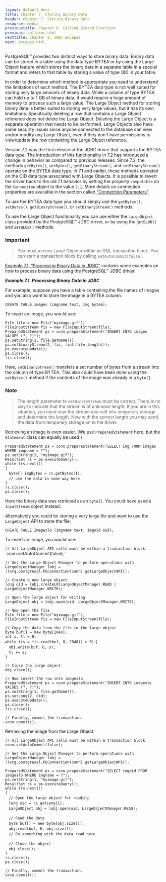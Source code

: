 ```yaml
---
layout: default_docs
title: Chapter 7. Storing Binary Data
header: Chapter 7. Storing Binary Data
resource: media
previoustitle: Chapter 6. Calling Stored Functions
previous: callproc.html
nexttitle: Chapter 8. JDBC escapes
next: escapes.html
---
```


PostgreSQL™ provides two distinct ways to store binary data.  Binary data can be
stored in a table using the data type BYTEA or by using the Large Object feature
which stores the binary data in a separate table in a special format and refers
to that table by storing a value of type OID in your table.

In order to determine which method is appropriate you need to understand the
limitations of each method. The BYTEA data type is not well suited for storing
very large amounts of binary data. While a column of type BYTEA can hold up to
1 GB of binary data, it would require a huge amount of memory to process such a
large value. The Large Object method for storing binary data is better suited to
storing very large values, but it has its own limitations.  Specifically deleting
a row that contains a Large Object reference does not delete the Large Object.
Deleting the Large Object is a separate operation that needs to be performed.
Large Objects also have some security issues since anyone connected to the
database can view and/or modify any Large Object, even if they don't have 
permissions to view/update the row containing the Large Object reference.

Version 7.2 was the first release of the JDBC driver that supports the BYTEA
data type. The introduction of this functionality in 7.2 has introduced a change
in behavior as compared to previous releases. Since 7.2, the methods `getBytes()`,
`setBytes()`, `getBinaryStream()`, and `setBinaryStream()` operate on the BYTEA
data type. In 7.1 and earlier, these methods operated on the OID data type
associated with Large Objects. It is possible to revert the driver back to the
old 7.1 behavior by setting the property `compatible` on the `Connection` object
to the value `7.1`. More details on connection properties are available in the
section called [“Connection Parameters”](connect.html#connection-parameters).

To use the BYTEA data type you should simply use the `getBytes()`, `setBytes()`,
`getBinaryStream()`, or `setBinaryStream()` methods.

To use the Large Object functionality you can use either the `LargeObject` class
provided by the PostgreSQL™ JDBC driver, or by using the `getBLOB()` and `setBLOB()`
methods.
 
### Important

> You must access Large Objects within an SQL transaction block.  You can start a
transaction block by calling `setAutoCommit(false)`.

[Example 7.1, “Processing Binary Data in JDBC”](binary-data.html#binary-data-example)
contains some examples on how to process binary data using the PostgreSQL™ JDBC
driver.

<a name="binary-data-example"></a>
***Example 7.1. Processing Binary Data in JDBC***

For example, suppose you have a table containing the file names of images and you
also want to store the image in a BYTEA column:

`CREATE TABLE images (imgname text, img bytea);`

To insert an image, you would use:

`File file = new File("myimage.gif");`  
`FileInputStream fis = new FileInputStream(file);`  
`PreparedStatement ps = conn.prepareStatement("INSERT INTO images VALUES (?, ?)");`  
`ps.setString(1, file.getName());`  
`ps.setBinaryStream(2, fis, (int)file.length());`  
`ps.executeUpdate();`  
`ps.close();`  
`fis.close();`

Here, `setBinaryStream()` transfers a set number of bytes from a stream into the
column of type BYTEA. This also could have been done using the `setBytes()` method
if the contents of the image was already in a `byte[]`. 

### Note

> The length parameter to `setBinaryStream` must be correct. There is no way to
indicate that the stream is of unknown length. If you are in this situation, you
must read the stream yourself into temporary storage and determine the length.
Now with the correct length you may send the data from temporary storage on to
the driver.

Retrieving an image is even easier. (We use `PreparedStatement` here, but the
`Statement` class can equally be used.)

`PreparedStatement ps = conn.prepareStatement("SELECT img FROM images WHERE imgname = ?");`  
`ps.setString(1, "myimage.gif");`  
`ResultSet rs = ps.executeQuery();`  
`while (rs.next())`  
`{`  
&nbsp;&nbsp;&nbsp;`byte[] imgBytes = rs.getBytes(1);`  
&nbsp;&nbsp;&nbsp;`// use the data in some way here`  
`}`  
`rs.close();`  
`ps.close();`

Here the binary data was retrieved as an `byte[]`.  You could have used a
`InputStream` object instead.

Alternatively you could be storing a very large file and want to use the
`LargeObject` API to store the file:

`CREATE TABLE imageslo (imgname text, imgoid oid);`

To insert an image, you would use:


`// All LargeObject API calls must be within a transaction block`  
`conn.setAutoCommit(false);``<br />

`// Get the Large Object Manager to perform operations with`  
`LargeObjectManager lobj = ((org.postgresql.PGConnection)conn).getLargeObjectAPI();`<br />

`// Create a new large object`  
`long oid = lobj.createLO(LargeObjectManager.READ | LargeObjectManager.WRITE);`<br />

`// Open the large object for writing`  
`LargeObject obj = lobj.open(oid, LargeObjectManager.WRITE);`<br />

`// Now open the file`  
`File file = new File("myimage.gif");`  
`FileInputStream fis = new FileInputStream(file);`<br />

`// Copy the data from the file to the large object`  
`byte buf[] = new byte[2048];`  
`int s, tl = 0;`  
`while ((s = fis.read(buf, 0, 2048)) > 0)`
`{`  
&nbsp;&nbsp;&nbsp;`obj.write(buf, 0, s);`  
&nbsp;&nbsp;&nbsp;`tl += s;`  
`}`<br />

`// Close the large object`  
`obj.close();`<br />

`// Now insert the row into imageslo`  
`PreparedStatement ps = conn.prepareStatement("INSERT INTO imageslo VALUES (?, ?)");`  
`ps.setString(1, file.getName());`  
`ps.setLong(2, oid);`  
`ps.executeUpdate();`  
`ps.close();`  
`fis.close();`<br />

`// Finally, commit the transaction.`  
`conn.commit();`  

Retrieving the image from the Large Object:

`// All LargeObject API calls must be within a transaction block`  
`conn.setAutoCommit(false);`<br />

`// Get the Large Object Manager to perform operations with`  
`LargeObjectManager lobj = ((org.postgresql.PGConnection)conn).getLargeObjectAPI();`<br />

`PreparedStatement ps = conn.prepareStatement("SELECT imgoid FROM imageslo WHERE imgname = ?");`  
`ps.setString(1, "myimage.gif");`  
`ResultSet rs = ps.executeQuery();`  
`while (rs.next())`  
`{`  
&nbsp;&nbsp;&nbsp;`// Open the large object for reading`  
&nbsp;&nbsp;&nbsp;`long oid = rs.getLong(1);`  
&nbsp;&nbsp;&nbsp;`LargeObject obj = lobj.open(oid, LargeObjectManager.READ);`<br />

&nbsp;&nbsp;&nbsp;`// Read the data`  
&nbsp;&nbsp;&nbsp;`byte buf[] = new byte[obj.size()];`  
&nbsp;&nbsp;&nbsp;`obj.read(buf, 0, obj.size());`  
&nbsp;&nbsp;&nbsp;`// Do something with the data read here`<br />

&nbsp;&nbsp;&nbsp;`// Close the object`  
&nbsp;&nbsp;&nbsp;`obj.close();`  
`}`  
`rs.close();`  
`ps.close();`<br />

`// Finally, commit the transaction.`  
`conn.commit();`